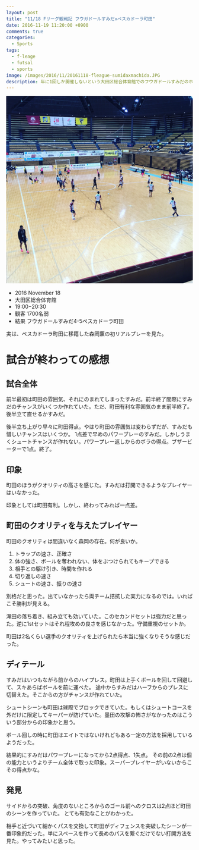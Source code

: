 ```yaml
---
layout: post
title: "11/18 Fリーグ観戦記 フウガドールすみだxペスカドーラ町田"
date: 2016-11-19 11:20:00 +0900
comments: true
categories:
  - Sports
tags:
  - f-leage
  - futsal
  - sports
image: /images/2016/11/20161118-fleague-sumidaxmachida.JPG
description: 年に1回しか開催しないという大田区総合体育館でのフウガドールすみだのホームゲームに行ってきた。相手はペスカドーラ町田。良いゲームになる予感。
---
```

![11/18 Fリーグ観戦記 フウガドールすみだxペスカドーラ町田](/images/2016/11/20161118-fleague-sumidaxmachida.JPG)

* 2016 November 18
* 大田区総合体育館
* 19:00−20:30
* 観客 1700名弱
* 結果 フウガドールすみだ4-5ペスカドーラ町田

実は、ペスカドーラ町田に移籍した森岡薫の初リアルプレーを見た。

# 試合が終わっての感想

## 試合全体

前半最初は町田の雰囲気、それにのまれてしまったすみだ。前半終了間際にすみだのチャンスがいくつか作れていた。ただ、町田有利な雰囲気のまま前半終了。後半立て直せるかすみだ。

後半立ち上がり早々に町田得点。やはり町田の雰囲気は変わらずだが、すみだも惜しいチャンスはいくつか。
1点差で早めのパワープレーのすみだ。しかしうまくシュートチャンスが作れない。パワープレー返しからのボラの得点。ブザービーターで1点。終了。

## 印象

町田のほうがクオリティの高さを感じた。すみだは打開できるようなプレイヤーはいなかった。

印象としては町田有利。しかし、終わってみれば一点差。

## 町田のクオリティを与えたプレイヤー

<!-- more -->

町田のクオリティは間違いなく森岡の存在。何が良いか。

1. トラップの速さ、正確さ
1. 体の強さ、ボールを奪われない、体をぶつけられてもキープできる
1. 相手との駆け引き、時間を作れる
1. 切り返しの速さ
1. シュートの速さ、振りの速さ

別格だと思った。出ていなかったら両チーム拮抗した実力になるのでは。いればこそ勝利が見える。

滝田の落ち着き、組み立ても効いていた。このセカンドセットは強力だと思った。逆に1stセットはそれ程攻めの良さを感じなかった。守備重視のセットか。

町田は2名くらい選手のクオリティを上げられたら本当に強くなりそうな感じだった。

## ディテール

すみだはいつもながら前からのハイプレス。町田は上手くボールを回して回避して、スキあらばボールを前に運べた。
途中からすみだはハーフからのプレスに切替えた。そこからの方がチャンスが作れていた。

シュートシーンも町田は球際でブロックできていた。もしくはシュートコースを外だけに限定してキーパーが防げていた。墨田の攻撃の怖さがなかったのはこういう部分からの印象かと思う。

ボール回しの時に町田はエイトではないけれどもある一定の方法を採用しているようだった。

結果的にすみだはパワープレーになってから2点得点、1失点。
その前の2点は個の能力というよりチーム全体で取った印象。スーパープレイヤーがいないからこその得点かな。

## 発見

サイドからの突破、角度のないところからのゴール前へのクロスは2点ほど町田のシーンを作っていた。
とても有効なことがわかった。



相手と近づいて細かくパスを交換して町田がディフェンスを突破したシーンが一番印象的だった。単にスペースを作って長めのパスを繋ぐだけでない打開方法を見た。やってみたいと思った。
